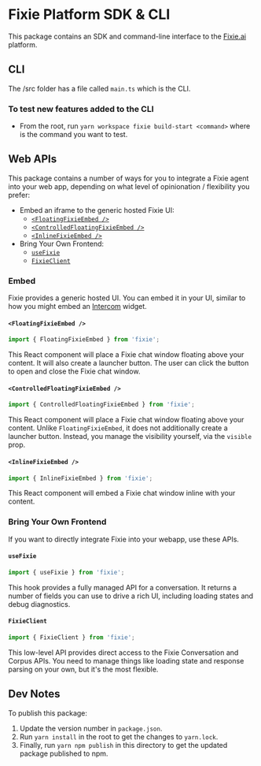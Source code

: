 # Fixie Platform SDK & CLI

This package contains an SDK and command-line interface to the [Fixie.ai](https://fixie.ai) platform.

## CLI

The /src folder has a file called `main.ts` which is the CLI.

### To test new features added to the CLI

- From the root, run `yarn workspace fixie build-start <command>` where <command> is the command you want to test.

## Web APIs

This package contains a number of ways for you to integrate a Fixie agent into your web app, depending on what level of opinionation / flexibility you prefer:

- Embed an iframe to the generic hosted Fixie UI:
  - [`<FloatingFixieEmbed />`](#floatingfixieembed)
  - [`<ControlledFloatingFixieEmbed />`](#controlledfloatingfixieembed)
  - [`<InlineFixieEmbed />`](#inlinefixieembed)
- Bring Your Own Frontend:
  - [`useFixie`](#usefixie)
  - [`FixieClient`](#fixieclient)

### Embed

Fixie provides a generic hosted UI. You can embed it in your UI, similar to how you might embed an [Intercom](https://www.intercom.com/) widget.

#### `<FloatingFixieEmbed />`

```ts
import { FloatingFixieEmbed } from 'fixie';
```

This React component will place a Fixie chat window floating above your content. It will also create a launcher button. The user can click the button to open and close the Fixie chat window.

#### `<ControlledFloatingFixieEmbed />`

```ts
import { ControlledFloatingFixieEmbed } from 'fixie';
```

This React component will place a Fixie chat window floating above your content. Unlike `FloatingFixieEmbed`, it does not additionally create a launcher button. Instead, you manage the visibility yourself, via the `visible` prop.

#### `<InlineFixieEmbed />`

```ts
import { InlineFixieEmbed } from 'fixie';
```

This React component will embed a Fixie chat window inline with your content.

### Bring Your Own Frontend

If you want to directly integrate Fixie into your webapp, use these APIs.

#### `useFixie`

```ts
import { useFixie } from 'fixie';
```

This hook provides a fully managed API for a conversation. It returns a number of fields you can use to drive a rich UI, including loading states and debug diagnostics.

#### `FixieClient`

```ts
import { FixieClient } from 'fixie';
```

This low-level API provides direct access to the Fixie Conversation and Corpus APIs. You need to manage things like loading state and response parsing on your own, but it's the most flexible.

## Dev Notes

To publish this package:

1. Update the version number in `package.json`.
1. Run `yarn install` in the root to get the changes to `yarn.lock`.
1. Finally, run `yarn npm publish` in this directory to get the updated package published to npm.
